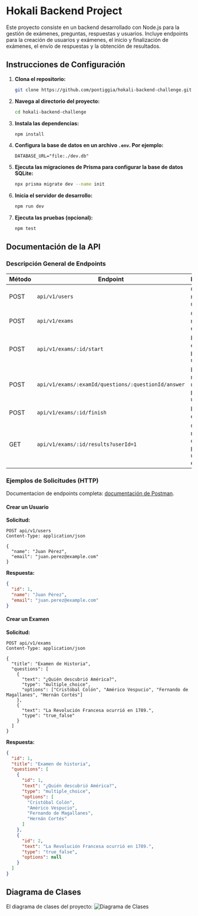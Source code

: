 # Hokali Backend Project

Este proyecto consiste en un backend desarrollado con Node.js para la gestión de exámenes, preguntas, respuestas y usuarios. Incluye endpoints para la creación de usuarios y exámenes, el inicio y finalización de exámenes, el envío de respuestas y la obtención de resultados.

## Instrucciones de Configuración

1. **Clona el repositorio:**

   ```bash
   git clone https://github.com/pontiggia/hokali-backend-challenge.git
   ```

2. **Navega al directorio del proyecto:**

   ```bash
   cd hokali-backend-challenge
   ```

3. **Instala las dependencias:**

   ```bash
   npm install
   ```

4. **Configura la base de datos en un archivo `.env`. Por ejemplo:**

   ```env
   DATABASE_URL="file:./dev.db"
   ```

5. **Ejecuta las migraciones de Prisma para configurar la base de datos SQLite:**

   ```bash
   npx prisma migrate dev --name init
   ```

6. **Inicia el servidor de desarrollo:**

   ```bash
   npm run dev
   ```

7. **Ejecuta las pruebas (opcional):**
   ```bash
   npm test
   ```

## Documentación de la API

### Descripción General de Endpoints

| Método | Endpoint                                            | Descripción                                                  |
| ------ | --------------------------------------------------- | ------------------------------------------------------------ |
| POST   | `api/v1/users`                                      | Crea un nuevo usuario                                        |
| POST   | `api/v1/exams`                                      | Crea un nuevo examen                                         |
| POST   | `api/v1/exams/:id/start`                            | Inicia un examen para un usuario                             |
| POST   | `api/v1/exams/:examId/questions/:questionId/answer` | Envía la respuesta a una pregunta en un examen               |
| POST   | `api/v1/exams/:id/finish`                           | Finaliza un examen                                           |
| GET    | `api/v1/exams/:id/results?userId=1`                 | Obtiene los resultados del examen para un usuario específico |

### Ejemplos de Solicitudes (HTTP)

Documentacion de endpoints completa: [documentación de Postman](https://documenter.getpostman.com/view/32451698/2sAYHxoj2u).

#### Crear un Usuario

**Solicitud:**

```http
POST api/v1/users
Content-Type: application/json

{
  "name": "Juan Pérez",
  "email": "juan.perez@example.com"
}
```

**Respuesta:**

```json
{
  "id": 1,
  "name": "Juan Pérez",
  "email": "juan.perez@example.com"
}
```

#### Crear un Examen

**Solicitud:**

```http
POST api/v1/exams
Content-Type: application/json

{
  "title": "Examen de Historia",
  "questions": [
    {
      "text": "¿Quién descubrió América?",
      "type": "multiple_choice",
      "options": ["Cristóbal Colón", "Américo Vespucio", "Fernando de Magallanes", "Hernán Cortés"]
    },
    {
      "text": "La Revolución Francesa ocurrió en 1789.",
      "type": "true_false"
    }
  ]
}
```

**Respuesta:**

```json
{
  "id": 1,
  "title": "Examen de historia",
  "questions": [
    {
      "id": 1,
      "text": "¿Quién descubrió América?",
      "type": "multiple_choice",
      "options": [
        "Cristóbal Colón",
        "Américo Vespucio",
        "Fernando de Magallanes",
        "Hernán Cortés"
      ]
    },
    {
      "id": 2,
      "text": "La Revolución Francesa ocurrió en 1789.",
      "type": "true_false",
      "options": null
    }
  ]
}
```

## Diagrama de Clases

El diagrama de clases del proyecto:
![Diagrama de Clases](http://www.plantuml.com/plantuml/png/ZP4_JmCn3CNtV0hhHb0hkju0FGc6ZWYO44FKir2a93rYdoX2V7Vofr5zpTBfdf_FxoSxMs8TU7PMxQqcWZV20ByAuDQCFUmy9-crmnvUE1Z_cMfqsjY5STHkO4OtCVNmTAxUFzIVAj7PRgBPi5raVyr8R0u-vZoVP0ovbb57MWuUMMBuPrfW3rE6LkkX4dUdY4gGu0OY1s8v4mPHvak_cdJAHysOLBArfsyCaJna8RSfJeFH1L-ZnT64LMBbYlk04JiEBFWHbL-ystImMjr3TxTUttHoIPNqPR-UkMssmrLV_bQMK-LpRcv4-XRzE3lx3m00)
